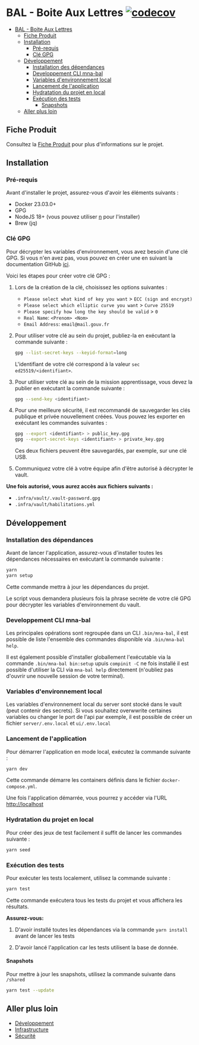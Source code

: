 # BAL - Boite Aux Lettres [![codecov](https://codecov.io/gh/mission-apprentissage/bal/graph/badge.svg?token=0IHUD6ZMQ2)](https://codecov.io/gh/mission-apprentissage/bal)

- [BAL - Boite Aux Lettres ](#bal---boite-aux-lettres-)
  - [Fiche Produit](#fiche-produit)
  - [Installation](#installation)
    - [Pré-requis](#pré-requis)
    - [Clé GPG](#clé-gpg)
  - [Développement](#développement)
    - [Installation des dépendances](#installation-des-dépendances)
    - [Developpement CLI mna-bal](#developpement-cli-mna-bal)
    - [Variables d'environnement local](#variables-denvironnement-local)
    - [Lancement de l'application](#lancement-de-lapplication)
    - [Hydratation du projet en local](#hydratation-du-projet-en-local)
    - [Exécution des tests](#exécution-des-tests)
      - [Snapshots](#snapshots)
  - [Aller plus loin](#aller-plus-loin)

## Fiche Produit

Consultez la [Fiche Produit](https://www.notion.so/mission-apprentissage/Fiche-produit-73bbd7e5983749b7974c2f7c11194518?pvs=4) pour plus d'informations sur le projet.

## Installation

### Pré-requis

Avant d'installer le projet, assurez-vous d'avoir les éléments suivants :

- Docker 23.03.0+
- GPG
- NodeJS 18+ (vous pouvez utiliser [n](https://github.com/tj/n#third-party-installers) pour l'installer)
- Brew (jq)

### Clé GPG

Pour décrypter les variables d'environnement, vous avez besoin d'une clé GPG. Si vous n'en avez pas, vous pouvez en créer une en suivant la documentation GitHub [ici](https://docs.github.com/fr/authentication/managing-commit-signature-verification/generating-a-new-gpg-key).

Voici les étapes pour créer votre clé GPG :

1. Lors de la création de la clé, choisissez les options suivantes :

   - `Please select what kind of key you want` > `ECC (sign and encrypt)`
   - `Please select which elliptic curve you want` > `Curve 25519`
   - `Please specify how long the key should be valid` > `0`
   - `Real Name`: `<Prenom> <Nom>`
   - `Email Address`: `email@mail.gouv.fr`

2. Pour utiliser votre clé au sein du projet, publiez-la en exécutant la commande suivante :

   ```bash
   gpg --list-secret-keys --keyid-format=long
   ```

   L'identifiant de votre clé correspond à la valeur `sec ed25519/<identifiant>`.

3. Pour utiliser votre clé au sein de la mission apprentissage, vous devez la publier en exécutant la commande suivante :

   ```bash
   gpg --send-key <identifiant>
   ```

4. Pour une meilleure sécurité, il est recommandé de sauvegarder les clés publique et privée nouvellement créées. Vous pouvez les exporter en exécutant les commandes suivantes :

   ```bash
   gpg --export <identifiant> > public_key.gpg
   gpg --export-secret-keys <identifiant> > private_key.gpg
   ```

   Ces deux fichiers peuvent être sauvegardés, par exemple, sur une clé USB.

5. Communiquez votre clé à votre équipe afin d'être autorisé à décrypter le vault.

**Une fois autorisé, vous aurez accès aux fichiers suivants :**

- `.infra/vault/.vault-password.gpg`
- `.infra/vault/habilitations.yml`

## Développement

### Installation des dépendances

Avant de lancer l'application, assurez-vous d'installer toutes les dépendances nécessaires en exécutant la commande suivante :

```bash
yarn
yarn setup
```

Cette commande mettra à jour les dépendances du projet.

Le script vous demandera plusieurs fois la phrase secrète de votre clé GPG pour décrypter les variables d'environnement du vault.

### Developpement CLI mna-bal

Les principales opérations sont regroupée dans un CLI `.bin/mna-bal`, il est possible de liste l'ensemble des commandes disponible via `.bin/mna-bal help`.

Il est également possible d'installer globallement l'exécutable via la commande `.bin/mna-bal bin:setup` upuis `compinit -C` ne fois installé il est possible d'utiliser la CLI via `mna-bal help` directement (n'oubliez pas d'ouvrir une nouvelle session de votre terminal).

### Variables d'environnement local

Les variables d'environnement local du server sont stocké dans le vault (peut contenir des secrets). Si vous souhaitez overwwrite certaines variables ou changer le port de l'api par exemple, il est possible de créer un fichier `server/.env.local` et `ui/.env.local`

### Lancement de l'application

Pour démarrer l'application en mode local, exécutez la commande suivante :

```bash
yarn dev
```

Cette commande démarre les containers définis dans le fichier `docker-compose.yml`.

Une fois l'application démarrée, vous pourrez y accéder via l'URL [http://localhost](http://localhost)

### Hydratation du projet en local

Pour créer des jeux de test facilement il suffit de lancer les commandes suivante :

```bash
yarn seed
```

### Exécution des tests

Pour exécuter les tests localement, utilisez la commande suivante :

```bash
yarn test
```

Cette commande exécutera tous les tests du projet et vous affichera les résultats.

**Assurez-vous:**

1. D'avoir installé toutes les dépendances via la commande `yarn install` avant de lancer les tests

2. D'avoir lancé l'application car les tests utilisent la base de donnée.

#### Snapshots

Pour mettre à jour les snapshots, utilisez la commande suivante dans `/shared`

```bash
yarn test --update
```

## Aller plus loin

- [Développement](./docs/developping.md)
- [Infrastructure](./docs/developping.md)
- [Sécurité](./docs/securite.md)
